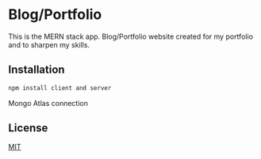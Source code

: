 # Blog/Portfolio

This is the MERN stack app. Blog/Portfolio website created for my portfolio and to sharpen my skills.

## Installation

```bash
npm install client and server
```

Mongo Atlas connection

## License

[MIT](https://choosealicense.com/licenses/mit/)

